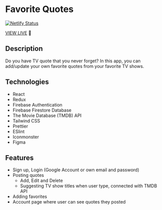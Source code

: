 # Favorite Quotes

[![Netlify Status](https://api.netlify.com/api/v1/badges/cf2864db-41fc-463d-a523-bd764de38d74/deploy-status)](https://app.netlify.com/sites/stupefied-colden-e0851f/deploys)

[VIEW LIVE](https://stupefied-colden-e0851f.netlify.app/) 🚀

## Description

Do you have TV quote that you never forget? In this app, you can add/update your own favorite quotes from your favorite TV shows.

## Technologies

- React
- Redux
- Firebase Authentication
- Firebase Firestore Database
- The Movie Database (TMDB) API
- Tailwind CSS
- Prettier
- ESlint
- Iconmonster
- Figma

## Features

- Sign up, Login (Google Account or own email and password)
- Posting quotes
  - Add, Edit and Delete
  - Suggesting TV show titles when user type, connected with TMDB API
- Adding favorites
- Account page where user can see quotes they posted

